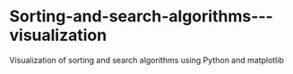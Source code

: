 # Sorting-and-search-algorithms---visualization
Visualization of sorting and search algorithms using Python and matplotlib
